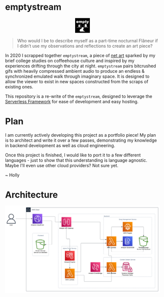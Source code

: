 # emptystream
<p align="center"><img src="docs/images/logo.png" height="48">
</p>


> Who would I be to describe myself as a part-time nocturnal Flâneur if I didn’t use my observations and reflections to create an art piece?

In 2020 I scrapped together `emptystream`, a piece of [net art](https://en.wikipedia.org/wiki/Internet_art) sparked by my brief college studies on coffeehouse culture and inspired by my experiences drifting through the city at night. `emptystream` pairs bitcrushed gifs with heavily compressed ambient audio to produce an endless & synchronized emulated walk through imaginary space. It is designed to allow the viewer to exist in new spaces constructed from the scraps of existing ones.

This repository is a re-write of the `emptystream`, designed to leverage the [Serverless Framework](https://www.serverless.com/) for ease of development and easy hosting.

# Plan
I am currently actively developing this project as a portfolio piece! My plan is to architect and write it over a few passes, demonstrating my knowledge in backend development as well as cloud engineering.

Once this project is finished, I would like to port it to a few different languages - just to show that this understanding is language agnostic. Maybe I'll even use other cloud providers? Not sure yet.

~ Holly


# Architecture
![emptystream's cloud architecture. It uses AWS CloudFront as a CDN with static content hosted in S3. AWS API Gateway directs HTTP requests to three services: the Song Management service, the Admin Panel service, and the Content Stream service. This services use AWS Lambda, DynamoDB, Fargate, EventBridge, and Systems Manager ParameterStore in order to function.](docs/images/cloud_design.svg)